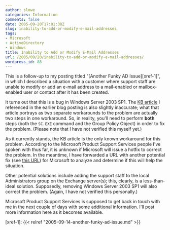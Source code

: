 ```yaml
---
author: slowe
categories: Information
comments: false
date: 2005-09-20T17:01:38Z
slug: inability-to-add-or-modify-e-mail-addresses
tags:
- Microsoft
- ActiveDirectory
- Windows
title: Inability to Add or Modify E-Mail Addresses
url: /2005/09/20/inability-to-add-or-modify-e-mail-addresses/
wordpress_id: 88
---
```


This is a follow-up to my posting titled "[Another Funky AD Issue][xref-1]", in which I described a situation with a customer where support staff are unable to modify or add an e-mail address to a mail-enabled or mailbox-enabled user or contact after it has been created.

It turns out that this is a bug in Windows Server 2003 SP1. The [KB article][2] I referenced in the earlier blog posting is also slightly inaccurate; what that article portrays as two separate workarounds to the problem are actually two steps in one workaround. So, in reality, you'll need to perform **both** steps (both the `SC.EXE` command and the Group Policy Object) in order to fix the problem. (Please note that I have not verified this myself yet.)

As it currently stands, the KB article is the only known workaround for this problem. According to the Microsoft Product Support Services people I've spoken with thus far, it is unknown if Microsoft will issue a hotfix to correct the problem. In the meantime, I have forwarded a URL with another potential fix (see [this URL][3]) for Microsoft to analyze and determine if this will help the situation.

Other potential solutions include adding the support staff to the local Administrators group on the Exchange server(s); this, clearly, is a less-than-ideal solution. Supposedly, removing Windows Server 2003 SP1 will also correct the problem. (Again, I have not verified this personally.)

Microsoft Product Support Services is supposed to get back in touch with me in the next couple of days with some additional information. I'll post more information here as it becomes available.

[2]: http://support.microsoft.com/default.aspx?scid=kb;en-us;905809
[3]: http://www.exchangeserveradmin.org/ftopic24842_Could_NOT_change_mail_address_after_windows_server_2003_sp1.html
[xref-1]: {{< relref "2005-09-14-another-funky-ad-issue.md" >}}
